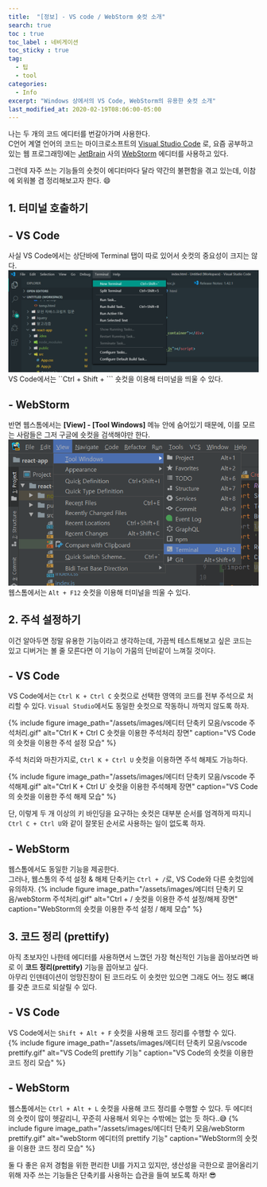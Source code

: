 ```yaml
---
title:  "[정보] - VS code / WebStorm 숏컷 소개"
search: true
toc : true
toc_label : 네비게이션
toc_sticky : true
tag:
  - 팁
  - tool
categories:
  - Info
excerpt: "Windows 상에서의 VS Code, WebStorm의 유용한 숏컷 소개"
last_modified_at: 2020-02-19T08:06:00-05:00
---
```


나는 두 개의 코드 에디터를 번갈아가며 사용한다.  
C언어 계열 언어의 코드는 마이크로소프트의 [Visual Studio Code](https://code.visualstudio.com/) 로, 요즘 공부하고 있는 웹 프로그래밍에는 [JetBrain](https://www.jetbrains.com/) 사의 [WebStorm](https://www.jetbrains.com/webstorm/) 에디터를 사용하고 있다.  

그런데 자주 쓰는 기능들의 숏컷이 에디터마다 달라 약간의 불편함을 겪고 있는데, 이참에 외워볼 겸 정리해보고자 한다. 😄

## 1. 터미널 호출하기
## - VS Code
사실 VS Code에서는 상단바에 Terminal 탭이 따로 있어서 숏컷의 중요성이 크지는 않다.  
<img src="/assets/images/에디터 단축키 모음/vscode 터미널.PNG">
VS Code에서는 ``Ctrl + Shift + ``` 숏컷을 이용해 터미널을 띄울 수 있다.  

## - WebStorm
반면 웹스톰에서는 **[View] - [Tool Windows]** 메뉴 안에 숨어있기 때문에, 이를 모르는 사람들은 그저 구글에 숏컷을 검색해야만 한다.  
<img src="/assets/images/에디터 단축키 모음/webstorm 터미널.PNG">
웹스톰에서는 `Alt + F12` 숏컷을 이용해 터미널을 띄울 수 있다.

## 2. 주석 설정하기
이건 알아두면 정말 유용한 기능이라고 생각하는데, 가끔씩 테스트해보고 싶은 코드는 있고 디버거는 볼 줄 모른다면 이 기능이 가뭄의 단비같이 느껴질 것이다.

## - VS Code
VS Code에서는 `Ctrl K + Ctrl C` 숏컷으로 선택한 영역의 코드를 전부 주석으로 처리할 수 있다.   `Visual Studio`에서도 동일한 숏컷으로 작동하니 까먹지 않도록 하자.  

{% include figure image_path="/assets/images/에디터 단축키 모음/vscode 주석처리.gif" alt="Ctrl K + Ctrl C 숏컷을 이용한 주석처리 장면" caption="VS Code의 숏컷을 이용한 주석 설정 모습" %}

주석 처리와 마찬가지로, `Ctrl K + Ctrl U` 숏컷을 이용하면 주석 해제도 가능하다.

{% include figure image_path="/assets/images/에디터 단축키 모음/vscode 주석해제.gif" alt="Ctrl K + Ctrl U` 숏컷을 이용한 주석해제 장면" caption="VS Code의 숏컷을 이용한 주석 해제 모습" %}

단, 이렇게 두 개 이상의 키 바인딩을 요구하는 숏컷은 대부분 순서를 엄격하게 따지니 `Ctrl C + Ctrl U`와 같이 잘못된 순서로 사용하는 일이 없도록 하자.

## - WebStorm
웹스톰에서도 동일한 기능을 제공한다.  
그러나, 웹스톰의 주석 설정 & 해제 단축키는 `Ctrl + /`로, VS Code와 다른 숏컷임에 유의하자.
{% include figure image_path="/assets/images/에디터 단축키 모음/webStorm 주석처리.gif" alt="Ctrl + / 숏컷을 이용한 주석 설정/해제 장면" caption="WebStorm의 숏컷을 이용한 주석 설정 / 해제 모습" %}

## 3. 코드 정리 (prettify)
아직 초보자인 나한테 에디터를 사용하면서 느꼈던 가장 혁신적인 기능을 꼽아보라면 바로 이 **코드 정리(prettify)** 기능을 꼽아보고 싶다.  
아무리 인덴테이션이 엉망진창이 된 코드라도 이 숏컷만 있으면 그래도 어느 정도 뼈대를 갖춘 코드로 되살릴 수 있다.
## - VS Code
 VS Code에서는 `Shift + Alt + F` 숏컷을 사용해 코드 정리를 수행할 수 있다.  
{% include figure image_path="/assets/images/에디터 단축키 모음/vscode prettify.gif" alt="VS Code의 prettify 기능" caption="VS Code의 숏컷을 이용한 코드 정리 모습" %}

## - WebStorm
웹스톰에서는 `Ctrl + Alt + L` 숏컷을 사용해 코드 정리를 수행할 수 있다.
두 에디터의 숏컷이 많이 헷갈리니, 꾸준히 사용해서 외우는 수밖에는 없는 듯 하다..😅
{% include figure image_path="/assets/images/에디터 단축키 모음/webStorm prettify.gif" alt="webStorm 에디터의 prettify 기능" caption="WebStorm의 숏컷을 이용한 코드 정리 모습" %}

둘 다 좋은 유저 경험을 위한 편리한 UI를 가지고 있지만, 생산성을 극한으로 끌어올리기 위해 자주 쓰는 기능들은 단축키를 사용하는 습관을 들여 보도록 하자! 😎
